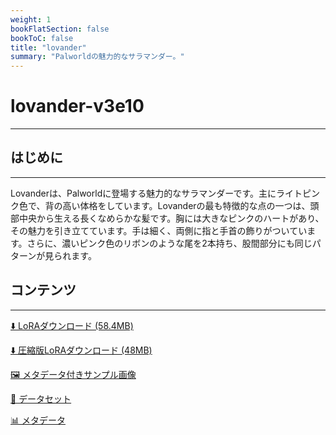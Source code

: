 ```yaml
---
weight: 1
bookFlatSection: false
bookToC: false
title: "lovander"
summary: "Palworldの魅力的なサラマンダー。"
---
```


<!--markdownlint-disable MD025 MD033 -->

# lovander-v3e10

---

## はじめに

---

Lovanderは、Palworldに登場する魅力的なサラマンダーです。主にライトピンク色で、背の高い体格をしています。Lovanderの最も特徴的な点の一つは、頭部中央から生える長くなめらかな髪です。胸には大きなピンクのハートがあり、その魅力を引き立てています。手は細く、両側に指と手首の飾りがついています。さらに、濃いピンク色のリボンのような尾を2本持ち、股間部分にも同じパターンが見られます。

## コンテンツ

---

[⬇️ LoRAダウンロード (58.4MB)](https://huggingface.co/k4d3/yiff_toolkit/resolve/main/ponyxl_loras/lovander-v3e10.safetensors?download=true)

[⬇️ 圧縮版LoRAダウンロード (48MB)](https://huggingface.co/k4d3/yiff_toolkit/resolve/main/ponyxl_loras_shrunk_2/lovander-v3e10_frockpt1_th-3.55.safetensors?download=true)

[🖼️ メタデータ付きサンプル画像](https://huggingface.co/k4d3/yiff_toolkit/tree/main/static/{})

[📐 データセット](https://huggingface.co/datasets/k4d3/furry/tree/main/lovander)

[📊 メタデータ](https://huggingface.co/k4d3/yiff_toolkit/raw/main/ponyxl_loras/lovander-v3e10.json)
